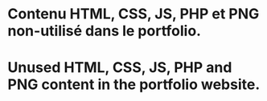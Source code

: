 # Contenu HTML, CSS, JS, PHP et PNG non-utilisé dans le portfolio.

# Unused HTML, CSS, JS, PHP and PNG content in the portfolio website.
